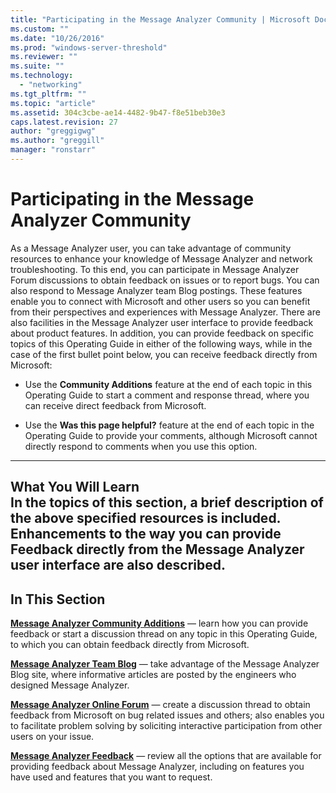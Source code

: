 ```yaml
---
title: "Participating in the Message Analyzer Community | Microsoft Docs"
ms.custom: ""
ms.date: "10/26/2016"
ms.prod: "windows-server-threshold"
ms.reviewer: ""
ms.suite: ""
ms.technology: 
  - "networking"
ms.tgt_pltfrm: ""
ms.topic: "article"
ms.assetid: 304c3cbe-ae14-4482-9b47-f8e51beb30e3
caps.latest.revision: 27
author: "greggigwg"
ms.author: "greggill"
manager: "ronstarr"
---
```

# Participating in the Message Analyzer Community
As a Message Analyzer user, you can take advantage of community resources to enhance your knowledge of Message Analyzer and network troubleshooting. To this end, you can participate in Message Analyzer Forum discussions to obtain feedback on issues or to report bugs. You can also respond to Message Analyzer team Blog postings. These features enable you to connect with Microsoft and other users so you can  benefit from their perspectives and experiences with Message Analyzer. There are also facilities in the Message Analyzer user interface to provide feedback about product features. In addition, you can provide feedback on specific topics of this Operating Guide in either of the following ways, while in the case of the first bullet point below, you can receive feedback directly from Microsoft:  
  
-   Use the **Community Additions** feature at the end of each topic in this Operating Guide to start a comment and response thread, where you can receive direct feedback from Microsoft.  
  
-   Use the **Was this page helpful?** feature at the end of each topic in the Operating Guide to provide your comments, although Microsoft cannot directly respond to comments when you use  this option.  
  
 ---  
  
 **What You Will Learn**   
In the topics of this section, a     brief description of the above specified resources is included. Enhancements to the way you can provide **Feedback** directly from the Message Analyzer user interface are also described.   
---  
  
## In This Section  
 **[Message Analyzer Community Additions](message-analyzer-community-additions.md)**  — learn how you can provide feedback or start a discussion thread on any topic in this Operating Guide, to which you can obtain feedback directly from Microsoft.  
  
 **[Message Analyzer Team Blog](message-analyzer-team-blog.md)**  — take advantage of the Message Analyzer Blog site, where informative articles are posted by the engineers who designed Message Analyzer.  
  
 **[Message Analyzer Online Forum](message-analyzer-online-forum.md)**  — create a discussion thread to obtain feedback from Microsoft on bug related issues and others; also enables you to facilitate problem solving by soliciting interactive participation from other users on your issue.  
  
 **[Message Analyzer Feedback](message-analyzer-feedback.md)**  — review all the options that are available for providing feedback about Message Analyzer, including on features you have used and features that you want to request.